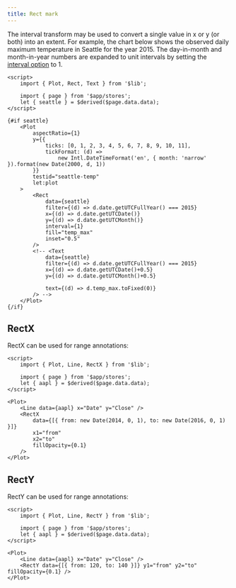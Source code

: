 ```yaml
---
title: Rect mark
---
```


The interval transform may be used to convert a single value in x or y (or both) into an extent. For example, the chart below shows the observed daily maximum temperature in Seattle for the year 2015. The day-in-month and month-in-year numbers are expanded to unit intervals by setting the [interval option](/transforms/interval) to 1.

```svelte live
<script>
    import { Plot, Rect, Text } from '$lib';

    import { page } from '$app/stores';
    let { seattle } = $derived($page.data.data);
</script>

{#if seattle}
    <Plot
        aspectRatio={1}
        y={{
            ticks: [0, 1, 2, 3, 4, 5, 6, 7, 8, 9, 10, 11],
            tickFormat: (d) =>
                new Intl.DateTimeFormat('en', { month: 'narrow' }).format(new Date(2000, d, 1))
        }}
        testid="seattle-temp"
        let:plot
    >
        <Rect
            data={seattle}
            filter={(d) => d.date.getUTCFullYear() === 2015}
            x={(d) => d.date.getUTCDate()}
            y={(d) => d.date.getUTCMonth()}
            interval={1}
            fill="temp_max"
            inset="0.5"
        />
        <!-- <Text
            data={seattle}
            filter={(d) => d.date.getUTCFullYear() === 2015}
            x={(d) => d.date.getUTCDate()+0.5}
            y={(d) => d.date.getUTCMonth()+0.5}
            
            text={(d) => d.temp_max.toFixed(0)}
        /> -->
    </Plot>
{/if}
```

## RectX

RectX can be used for range annotations:

```svelte live
<script>
    import { Plot, Line, RectX } from '$lib';

    import { page } from '$app/stores';
    let { aapl } = $derived($page.data.data);
</script>

<Plot>
    <Line data={aapl} x="Date" y="Close" />
    <RectX
        data={[{ from: new Date(2014, 0, 1), to: new Date(2016, 0, 1) }]}
        x1="from"
        x2="to"
        fillOpacity={0.1}
    />
</Plot>
```

## RectY

RectY can be used for range annotations:

```svelte live
<script>
    import { Plot, Line, RectY } from '$lib';

    import { page } from '$app/stores';
    let { aapl } = $derived($page.data.data);
</script>

<Plot>
    <Line data={aapl} x="Date" y="Close" />
    <RectY data={[{ from: 120, to: 140 }]} y1="from" y2="to" fillOpacity={0.1} />
</Plot>
```
